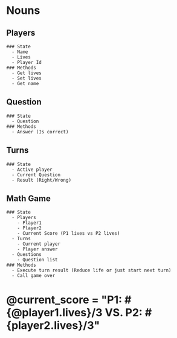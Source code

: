 # Nouns
  ## Players
    ### State
      - Name
      - Lives
      - Player Id
    ### Methods
      - Get lives
      - Set lives
      - Get name

  ## Question
    ### State
      - Question
    ### Methods
      - Answer (Is correct)


  ## Turns
    ### State
      - Active player
      - Current Question
      - Result (Right/Wrong)
   

  ## Math Game
    ### State
      - Players
        - Player1
        - Player2
        - Current Score (P1 lives vs P2 lives)
      - Turns
        - Current player
        - Player answer
      - Questions
        - Question list
    ### Methods
      - Execute turn result (Reduce life or just start next turn)
      - Call game over


  #  @current_score = "P1: #{@player1.lives}/3 VS. P2: #{player2.lives}/3"
